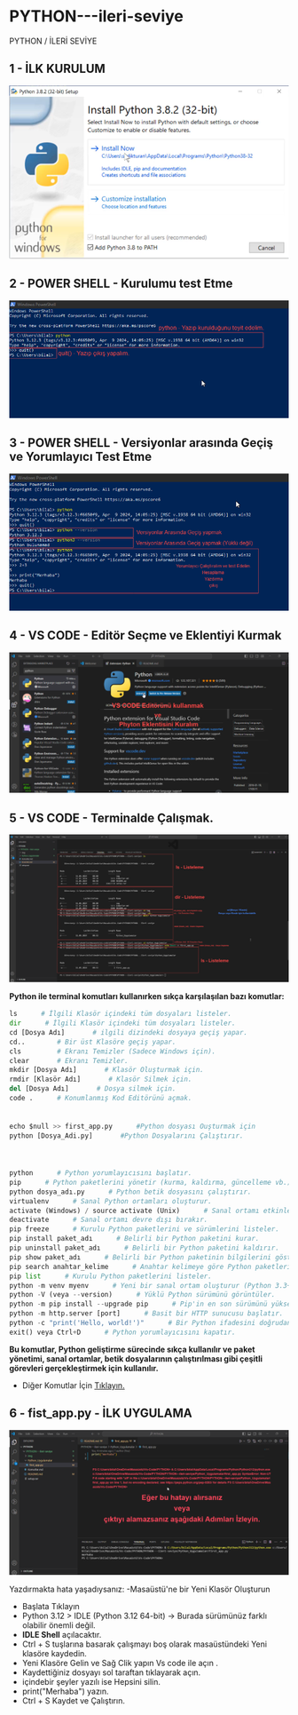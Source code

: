 # PYTHON---ileri-seviye
PYTHON / İLERİ SEVİYE


## 1 - İLK KURULUM
![alt](img/1.png)

## 2 - POWER SHELL - Kurulumu test Etme
![alt](img/2.png)

## 3 - POWER SHELL - Versiyonlar arasında Geçiş ve Yorumlayıcı Test Etme
![alt](img/3.png)

## 4 - VS CODE - Editör Seçme ve Eklentiyi Kurmak
![alt](img/4.png)

## 5 - VS CODE - Terminalde Çalışmak.
![alt](img/5.png)

**Python ile terminal komutları kullanırken sıkça karşılaşılan bazı komutlar:**
```python
ls      # İlgili Klasör içindeki tüm dosyaları listeler.
dir      # İlgili Klasör içindeki tüm dosyaları listeler.
cd [Dosya Adı]       # ilgili dizindeki dosyaya geçiş yapar.
cd..        # Bir üst Klasöre geçiş yapar.
cls         # Ekranı Temizler (Sadece Windows için).
clear       # Ekranı Temizler.
mkdir [Dosya Adı]       # Klasör Oluşturmak için.
rmdir [Klasör Adı]       # Klasör Silmek için.
del [Dosya Adı]       # Dosya silmek için.
code .      # Konumlanmış Kod Editörünü açmak.


echo $null >> first_app.py      #Python dosyası Ouşturmak için
python [Dosya_Adi.py]       #Python Dosyalarını Çalıştırır.



python      # Python yorumlayıcısını başlatır.
pip      # Python paketlerini yönetir (kurma, kaldırma, güncelleme vb.).
python dosya_adı.py      # Python betik dosyasını çalıştırır.
virtualenv      # Sanal Python ortamları oluşturur.
activate (Windows) / source activate (Unix)      # Sanal ortamı etkinleştirir.
deactivate      # Sanal ortamı devre dışı bırakır.
pip freeze      # Kurulu Python paketlerini ve sürümlerini listeler.
pip install paket_adı      # Belirli bir Python paketini kurar.
pip uninstall paket_adı      # Belirli bir Python paketini kaldırır.
pip show paket_adı      # Belirli bir Python paketinin bilgilerini gösterir.
pip search anahtar_kelime      # Anahtar kelimeye göre Python paketlerini arar.
pip list      # Kurulu Python paketlerini listeler.
python -m venv myenv      # Yeni bir sanal ortam oluşturur (Python 3.3+).
python -V (veya --version)      # Yüklü Python sürümünü görüntüler.
python -m pip install --upgrade pip      # Pip'in en son sürümünü yükseltir.
python -m http.server [port]      # Basit bir HTTP sunucusu başlatır.
python -c "print('Hello, world!')"      # Bir Python ifadesini doğrudan terminalden çalıştırır.
exit() veya Ctrl+D      # Python yorumlayıcısını kapatır.

```

**Bu komutlar, Python geliştirme sürecinde sıkça kullanılır ve paket yönetimi, sanal ortamlar, betik dosyalarının çalıştırılması gibi çeşitli görevleri gerçekleştirmek için kullanılır.**

- Diğer Komutlar İçin [Tıklayın.](Komutlar.md)


## 6 - fist_app.py - İLK UYGULAMA
![alt](img/6.png)

Yazdırmakta hata yaşadıysanız:
-Masaüstü'ne bir Yeni Klasör Oluşturun
- Başlata Tıklayın
- Python 3.12 > IDLE (Python 3.12 64-bit) -> Burada sürümünüz farklı olabilir önemli değil.
- **IDLE Shell** açılacaktır.
- Ctrl + S tuşlarına basarak çalışmayı boş olarak masaüstündeki Yeni klasöre kaydedin.
- Yeni Klasöre Gelin ve Sağ Clik yapın Vs code ile açın .
- Kaydettiğiniz dosyayı sol taraftan tıklayarak açın.
- içindebir şeyler yazılı ise Hepsini silin.
- print("Merhaba") yazın.
- Ctrl + S Kaydet ve Çalıştırın.
  